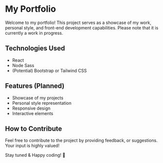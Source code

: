 # My Portfolio

Welcome to my portfolio! This project serves as a showcase of my work, personal style, and front-end development capabilities. Please note that it is currently a work in progress.

## Technologies Used

- React
- Node Sass
- (Potential) Bootstrap or Tailwind CSS

## Features (Planned)

- Showcase of my projects
- Personal style representation
- Responsive design
- Interactive elements

## How to Contribute

Feel free to contribute to the project by providing feedback, or suggestions. Your input is highly valued!

Stay tuned & Happy coding! 🚀
